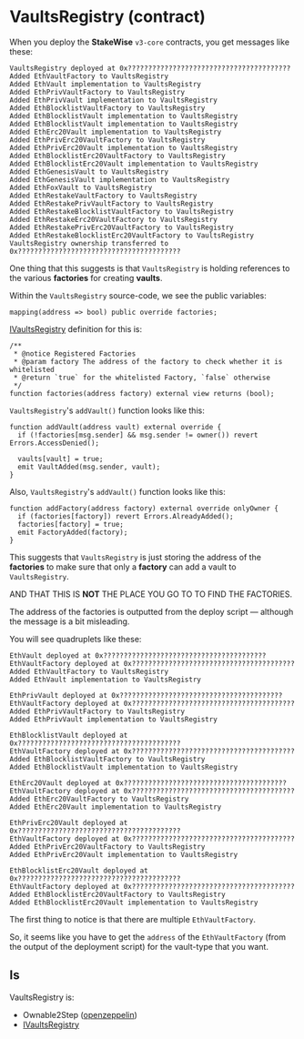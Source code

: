 # VaultsRegistry (contract)

When you deploy the **StakeWise** `v3-core` contracts, you get messages like these:

```
VaultsRegistry deployed at 0x????????????????????????????????????????
Added EthVaultFactory to VaultsRegistry
Added EthVault implementation to VaultsRegistry
Added EthPrivVaultFactory to VaultsRegistry
Added EthPrivVault implementation to VaultsRegistry
Added EthBlocklistVaultFactory to VaultsRegistry
Added EthBlocklistVault implementation to VaultsRegistry
Added EthBlocklistVault implementation to VaultsRegistry
Added EthErc20Vault implementation to VaultsRegistry
Added EthPrivErc20VaultFactory to VaultsRegistry
Added EthPrivErc20Vault implementation to VaultsRegistry
Added EthBlocklistErc20VaultFactory to VaultsRegistry
Added EthBlocklistErc20Vault implementation to VaultsRegistry
Added EthGenesisVault to VaultsRegistry
Added EthGenesisVault implementation to VaultsRegistry
Added EthFoxVault to VaultsRegistry
Added EthRestakeVaultFactory to VaultsRegistry
Added EthRestakePrivVaultFactory to VaultsRegistry
Added EthRestakeBlocklistVaultFactory to VaultsRegistry
Added EthRestakeErc20VaultFactory to VaultsRegistry
Added EthRestakePrivErc20VaultFactory to VaultsRegistry
Added EthRestakeBlocklistErc20VaultFactory to VaultsRegistry
VaultsRegistry ownership transferred to 0x????????????????????????????????????????                                                                                                
```

One thing that this suggests is that `VaultsRegistry` is holding references to the various **factories** for creating **vaults**.

Within the `VaultsRegistry` source-code, we see the public variables:

```solidity
mapping(address => bool) public override factories;
```

[IVaultsRegistry](../../contracts/interfaces/IVaultsRegistry.sol.md) definition for this is:

```solidity
/**
 * @notice Registered Factories
 * @param factory The address of the factory to check whether it is whitelisted
 * @return `true` for the whitelisted Factory, `false` otherwise
 */
function factories(address factory) external view returns (bool);
```

`VaultsRegistry`'s `addVault()` function looks like this:

```solidity
function addVault(address vault) external override {
  if (!factories[msg.sender] && msg.sender != owner()) revert Errors.AccessDenied();

  vaults[vault] = true;
  emit VaultAdded(msg.sender, vault);
}
```

Also, `VaultsRegistry`'s `addVault()` function looks like this:

```solidity
function addFactory(address factory) external override onlyOwner {
  if (factories[factory]) revert Errors.AlreadyAdded();
  factories[factory] = true;
  emit FactoryAdded(factory);
}
```

This suggests that `VaultsRegistry` is just storing the address of the **factories** to make sure that only a **factory** can add a vault to `VaultsRegistry`.

AND THAT THIS IS **NOT** THE PLACE YOU GO TO TO FIND THE FACTORIES.

The address of the factories is outputted from the deploy script — although the message is a bit misleading.

You will see quadruplets like these:

```
EthVault deployed at 0x????????????????????????????????????????
EthVaultFactory deployed at 0x????????????????????????????????????????
Added EthVaultFactory to VaultsRegistry
Added EthVault implementation to VaultsRegistry
```

```
EthPrivVault deployed at 0x????????????????????????????????????????
EthVaultFactory deployed at 0x????????????????????????????????????????
Added EthPrivVaultFactory to VaultsRegistry
Added EthPrivVault implementation to VaultsRegistry
```

```
EthBlocklistVault deployed at 0x????????????????????????????????????????
EthVaultFactory deployed at 0x????????????????????????????????????????
Added EthBlocklistVaultFactory to VaultsRegistry
Added EthBlocklistVault implementation to VaultsRegistry
```

```
EthErc20Vault deployed at 0x????????????????????????????????????????
EthVaultFactory deployed at 0x????????????????????????????????????????
Added EthErc20VaultFactory to VaultsRegistry
Added EthErc20Vault implementation to VaultsRegistry
```

```
EthPrivErc20Vault deployed at 0x????????????????????????????????????????
EthVaultFactory deployed at 0x????????????????????????????????????????
Added EthPrivErc20VaultFactory to VaultsRegistry
Added EthPrivErc20Vault implementation to VaultsRegistry
```

```
EthBlocklistErc20Vault deployed at 0x????????????????????????????????????????
EthVaultFactory deployed at 0x????????????????????????????????????????
Added EthBlocklistErc20VaultFactory to VaultsRegistry
Added EthBlocklistErc20Vault implementation to VaultsRegistry
```

The first thing to notice is that there are multiple `EthVaultFactory`.

So, it seems like you have to get the `address` of the `EthVaultFactory` (from the output of the deployment script) for the vault-type that you want.

## Is

VaultsRegistry is:

* Ownable2Step ([openzeppelin](https://github.com/OpenZeppelin/openzeppelin-contracts/blob/master/contracts/access/Ownable2Step.sol))
* [IVaultsRegistry](../../contracts/interfaces/IVaultsRegistry.sol.md)

